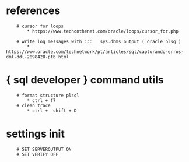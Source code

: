 # references 
```	
	# cursor for loops
		* https://www.techonthenet.com/oracle/loops/cursor_for.php
	
	# write log messages with :::   sys.dbms_output ( oracle plsq )
		* https://www.oracle.com/technetwork/pt/articles/sql/capturando-erros-dml-ddl-2098428-ptb.html
```
# { sql developer } command utils 
```
	# format structure plsql 
		* ctrl + f7
	# clean trace
		* ctrl +  shift + D
```

# settings init
```
	# SET SERVEROUTPUT ON
	# SET VERIFY OFF
```
